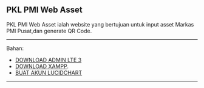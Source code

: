 PKL PMI Web Asset
-------------------------------------------------------------------------------------------------------------------------------------------------------------------------

PKL PMI Web Asset ialah website yang bertujuan untuk input asset Markas PMI Pusat,dan generate QR Code.

-------------------------------------------------------------------------------------------------------------------------------------------------------------------------


Bahan: 
- [DOWNLOAD ADMIN LTE 3](https://github.com/bewithdhanu/codeigniter-3.2.1-with-admin-LTE-Template-Intigration)
- [DOWNLOAD XAMPP](https://sourceforge.net/projects/xampp/files/latest/download).
- [BUAT AKUN LUCIDCHART](https://lucid.app/users/login#/loggedOut)

-------------------------------------------------------------------------------------------------------------------------------------------------------------------------
